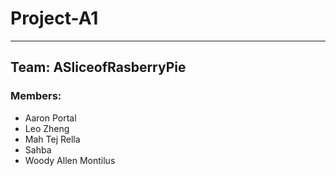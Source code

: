 # Project-A1
---
## Team: ASliceofRasberryPie
### Members:
- Aaron Portal
- Leo Zheng
- Mah Tej Rella
- Sahba
- Woody Allen Montilus
